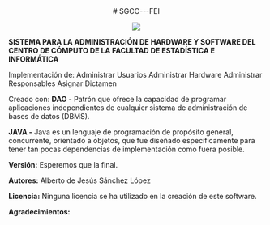   <center># SGCC---FEI</center>

<p align="center">
  <img src="https://i.imgur.com/ZxrjOhz.png">
</p>


**SISTEMA PARA LA ADMINISTRACIÓN DE HARDWARE Y
SOFTWARE DEL CENTRO DE CÓMPUTO DE LA FACULTAD DE
ESTADÍSTICA E INFORMÁTICA**

Implementación de:
Administrar Usuarios
Administrar Hardware
Administrar Responsables
Asignar Dictamen

Creado con:
**DAO -** 
Patrón que ofrece la capacidad de programar aplicaciones 
independientes de cualquier sistema de administración de
bases de datos (DBMS).

**JAVA -**
Java es un lenguaje de programación de propósito general, 
concurrente, orientado a objetos, que fue diseñado específicamente
para tener tan pocas dependencias de implementación como fuera posible.

**Versión:**
Esperemos que la final.

**Autores:**
Alberto de Jesús Sánchez López

**Licencia:**
Ninguna licencia se ha utilizado en la creación de este software.

**Agradecimientos:**

